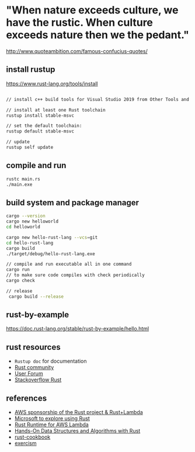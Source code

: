 # "When nature exceeds culture, we have the rustic. When culture exceeds nature then we the pedant."

http://www.quoteambition.com/famous-confucius-quotes/


## install rustup

https://www.rust-lang.org/tools/install

```bash

// install c++ build tools for Visual Studio 2019 from Other Tools and Frameworks section

// install at least one Rust toolchain
rustup install stable-msvc

// set the default toolchain:
rustup default stable-msvc

// update
rustup self update
```
## compile and run

```bash
rustc main.rs
./main.exe
```
## build system and package manager

```bash
cargo --version
cargo new helloworld
cd helloworld

cargo new hello-rust-lang --vcs=git
cd hello-rust-lang
cargo build
./target/debug/hello-rust-lang.exe

// compile and run executable all in one command
cargo run
// to make sure code compiles with check periodically
cargo check

// release
 cargo build --release
```

## rust-by-example
https://doc.rust-lang.org/stable/rust-by-example/hello.html

## rust resources

- `Rustup doc` for documentation
- [Rust community](https://www.rust-lang.org/community)
- [User Forum](https://users.rust-lang.org/)
- [Stackoverflow Rust](https://stackoverflow.com/questions/tagged/rust)

## references

- [AWS sponsorship of the Rust project & Rust+Lambda](https://aws.amazon.com/blogs/opensource/rust-runtime-for-aws-lambda/)
- [Microsoft to explore using Rust](https://www.zdnet.com/article/microsoft-to-explore-using-rust/)
- [Rust Runtime for AWS Lambda](https://github.com/awslabs/aws-lambda-rust-runtime)
- [Hands-On Data Structures and Algorithms with Rust](https://github.com/PacktPublishing/Hands-On-Data-Structures-and-Algorithms-with-Rust)
- [rust-cookbook](https://rust-lang-nursery.github.io/rust-cookbook/about.html)
- [exercism](https://exercism.io/my/solutions/421be2e2256548c5a9c638e80afd90c3)
